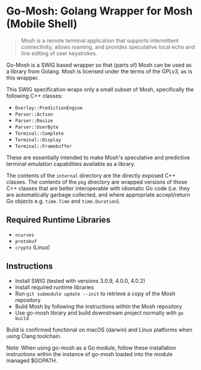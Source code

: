# Go-Mosh: Golang Wrapper for Mosh (Mobile Shell)

> Mosh is a remote terminal application that supports intermittent connectivity, allows roaming, and provides
> speculative local echo and line editing of user keystrokes.

Go-Mosh is a SWIG based wrapper so that (parts of) Mosh can be used as a library from Golang. Mosh is licensed under the
terms of the GPLv3, as is this wrapper.

This SWIG specification wraps only a small subset of Mosh, specifically the following C++ classes:

- `Overlay::PredictionEngine`
- `Parser::Action`
- `Parser::Resize`
- `Parser::UserByte`
- `Terminal::Complete`
- `Terminal::Display`
- `Terminal::Framebuffer`

These are essentially intended to make Mosh's speculative and predictive terminal emulation capabilities available as a
library.

The contents of the `internal` directory are the directly exposed C++ classes. The contents of the `pkg` directory are
wrapped versions of those C++ classes that are better interoperable with idiomatic Go code (i.e. they are automatically
garbage collected, and where appropriate accept/return Go objects e.g. `time.Time` and `time.Duration`).

## Required Runtime Libraries

- `ncurses`
- `protobuf`
- `crypto` (Linux)

## Instructions

- Install SWIG (tested with versions 3.0.9, 4.0.0, 4.0.2)
- Install required runtime libraries
- Run `git submodule update --init` to retrieve a copy of the Mosh repository
- Build Mosh by following the instructions within the Mosh repository
- Use go-mosh library and build downstream project normally with `go build`

Build is confirmed functional on macOS (darwin) and Linux platforms when using Clang toolchain.

Note: When using go-mosh as a Go module, follow these installation instructions within the instance of go-mosh loaded
into the module managed $GOPATH.
